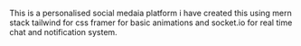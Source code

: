 This is a personalised social medaia platform
i have created this using mern stack tailwind for css framer for basic animations and socket.io for real time chat and notification system.
